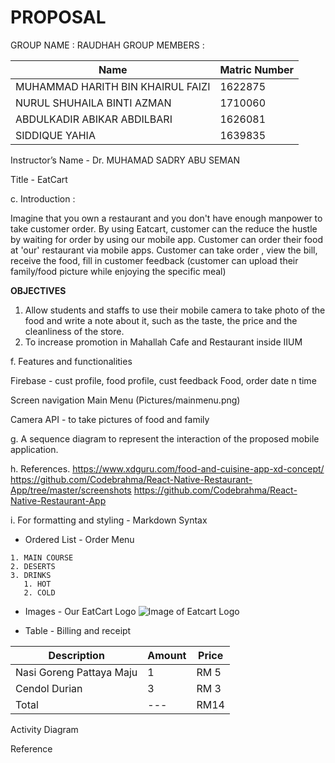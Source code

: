 # PROPOSAL
GROUP NAME : RAUDHAH
GROUP MEMBERS : 

Name | Matric Number
------------ | -------------
MUHAMMAD HARITH BIN KHAIRUL FAIZI | 1622875
NURUL SHUHAILA BINTI AZMAN | 1710060
ABDULKADIR ABIKAR ABDILBARI | 1626081
SIDDIQUE YAHIA | 1639835

Instructor’s Name - Dr. MUHAMAD SADRY ABU SEMAN




Title - EatCart


c. Introduction :

Imagine that you own a restaurant and you don't have enough manpower to take customer order. By using Eatcart, customer can the reduce the hustle by waiting for order by using our mobile app. Customer can order their food at 'our' restaurant via mobile apps. Customer can take order , view the bill, receive the food, fill in customer feedback (customer can upload their family/food picture while enjoying the specific meal)

**OBJECTIVES**
1. Allow students and staffs to use their mobile camera to take photo of the food and write a note about it, such as the taste, the price and the cleanliness of the store.
1. To increase promotion in  Mahallah Cafe and Restaurant inside IIUM


f. Features and functionalities

Firebase - cust profile, food profile, cust feedback
Food, order date n time

Screen navigation 
Main Menu
(Pictures/mainmenu.png)

Camera API - to take pictures of food and family

g.	A sequence diagram to represent the interaction of the proposed mobile application.

h.	References.
https://www.xdguru.com/food-and-cuisine-app-xd-concept/
https://github.com/Codebrahma/React-Native-Restaurant-App/tree/master/screenshots
https://github.com/Codebrahma/React-Native-Restaurant-App

i.	For formatting and styling  - Markdown Syntax

- Ordered List - Order Menu

```
1. MAIN COURSE
2. DESERTS
3. DRINKS
   1. HOT
   2. COLD
```

- Images - Our EatCart Logo
![Image of Eatcart Logo](https://eatcart.co.uk/wp-content/uploads/2020/06/eatcart-web-logo.png)


- Table - Billing and receipt

Description | Amount | Price
------------ | ------------- | --------
Nasi Goreng Pattaya Maju | 1 | RM 5
Cendol Durian | 3 | RM 3
Total | ---| RM14

Activity Diagram

Reference

